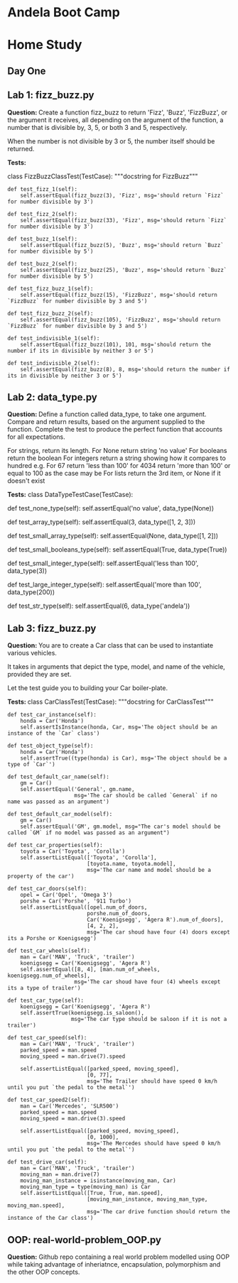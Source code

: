 <b> Andela Boot Camp </b>
=========================
Home Study
==========
Day One
--------




Lab 1: fizz_buzz.py
-------------------

<b>Question: </b>
Create a function fizz_buzz to return 'Fizz', 'Buzz', 'FizzBuzz', or the argument it receives, all depending on the argument of the function, a number that is divisible by, 3, 5, or both 3 and 5, respectively.

When the number is not divisible by 3 or 5, the number itself should be returned.

<b>Tests:</b>

class FizzBuzzClassTest(TestCase):
    """docstring for FizzBuzz"""

    def test_fizz_1(self):
        self.assertEqual(fizz_buzz(3), 'Fizz', msg='should return `Fizz` for number divisible by 3')
    
    def test_fizz_2(self):
        self.assertEqual(fizz_buzz(33), 'Fizz', msg='should return `Fizz` for number divisible by 3')
    
    def test_buzz_1(self):
        self.assertEqual(fizz_buzz(5), 'Buzz', msg='should return `Buzz` for number divisible by 5')
    
    def test_buzz_2(self):
        self.assertEqual(fizz_buzz(25), 'Buzz', msg='should return `Buzz` for number divisible by 5')

    def test_fizz_buzz_1(self):
        self.assertEqual(fizz_buzz(15), 'FizzBuzz', msg='should return `FizzBuzz` for number divisible by 3 and 5')
    
    def test_fizz_buzz_2(self):
        self.assertEqual(fizz_buzz(105), 'FizzBuzz', msg='should return `FizzBuzz` for number divisible by 3 and 5')
        
    def test_indivisible_1(self):
        self.assertEqual(fizz_buzz(101), 101, msg='should return the number if its in divisible by neither 3 or 5')
        
    def test_indivisible_2(self):
        self.assertEqual(fizz_buzz(8), 8, msg='should return the number if its in divisible by neither 3 or 5')
        
        
        
        
        
Lab 2: data_type.py
-------------------

<b>Question: </b>
Define a function called data_type, to take one argument. Compare and return results, based on the argument supplied to the function. Complete the test to produce the perfect function that accounts for all expectations.

For strings, return its length.
For None return string 'no value'
For booleans return the boolean
For integers return a string showing how it compares to hundred e.g. For 67 return 'less than 100' for 4034 return 'more than 100' or equal to 100 as the case may be
For lists return the 3rd item, or None if it doesn't exist

<b>Tests:</b>
class DataTypeTestCase(TestCase):

  def test_none_type(self):
    self.assertEqual('no value', data_type(None))

  def test_array_type(self):
    self.assertEqual(3, data_type([1, 2, 3]))

  def test_small_array_type(self):
    self.assertEqual(None, data_type([1, 2]))

  def test_small_booleans_type(self):
    self.assertEqual(True, data_type(True))

  def test_small_integer_type(self):
    self.assertEqual('less than 100', data_type(3))

  def test_large_integer_type(self):
    self.assertEqual('more than 100', data_type(200))
  
  def test_str_type(self):
    self.assertEqual(6, data_type('andela'))
    
    
    
    
    
    
  
Lab 3: fizz_buzz.py
-------------------

<b>Question: </b>
You are to create a Car class that can be used to instantiate various vehicles.

It takes in arguments that depict the type, model, and name of the vehicle, provided they are set.

Let the test guide you to building your Car boiler-plate.

<b>Tests: </b>
class CarClassTest(TestCase):
    """docstring for CarClassTest"""

    def test_car_instance(self):
        honda = Car('Honda')
        self.assertIsInstance(honda, Car, msg='The object should be an instance of the `Car` class')

    def test_object_type(self):
        honda = Car('Honda')
        self.assertTrue((type(honda) is Car), msg='The object should be a type of `Car`')

    def test_default_car_name(self):
        gm = Car()
        self.assertEqual('General', gm.name,
                         msg='The car should be called `General` if no name was passed as an argument')

    def test_default_car_model(self):
        gm = Car()
        self.assertEqual('GM', gm.model, msg="The car's model should be called `GM` if no model was passed as an argument")

    def test_car_properties(self):
        toyota = Car('Toyota', 'Corolla')
        self.assertListEqual(['Toyota', 'Corolla'],
                             [toyota.name, toyota.model],
                             msg='The car name and model should be a property of the car')

    def test_car_doors(self):
        opel = Car('Opel', 'Omega 3')
        porshe = Car('Porshe', '911 Turbo')
        self.assertListEqual([opel.num_of_doors,
                             porshe.num_of_doors,
                             Car('Koenigsegg', 'Agera R').num_of_doors],
                             [4, 2, 2],
                             msg='The car shoud have four (4) doors except its a Porshe or Koenigsegg')

    def test_car_wheels(self):
        man = Car('MAN', 'Truck', 'trailer')
        koenigsegg = Car('Koenigsegg', 'Agera R')
        self.assertEqual([8, 4], [man.num_of_wheels, koenigsegg.num_of_wheels],
                         msg='The car shoud have four (4) wheels except its a type of trailer')

    def test_car_type(self):
        koenigsegg = Car('Koenigsegg', 'Agera R')
        self.assertTrue(koenigsegg.is_saloon(),
                        msg='The car type should be saloon if it is not a trailer')

    def test_car_speed(self):
        man = Car('MAN', 'Truck', 'trailer')
        parked_speed = man.speed
        moving_speed = man.drive(7).speed

        self.assertListEqual([parked_speed, moving_speed],
                             [0, 77],
                             msg='The Trailer should have speed 0 km/h until you put `the pedal to the metal`')

    def test_car_speed2(self):
        man = Car('Mercedes', 'SLR500')
        parked_speed = man.speed
        moving_speed = man.drive(3).speed

        self.assertListEqual([parked_speed, moving_speed],
                             [0, 1000],
                             msg='The Mercedes should have speed 0 km/h until you put `the pedal to the metal`')

    def test_drive_car(self):
        man = Car('MAN', 'Truck', 'trailer')
        moving_man = man.drive(7)
        moving_man_instance = isinstance(moving_man, Car)
        moving_man_type = type(moving_man) is Car
        self.assertListEqual([True, True, man.speed],
                             [moving_man_instance, moving_man_type, moving_man.speed],
                             msg='The car drive function should return the instance of the Car class')
                             
                             
                             
                           
                           
                           
                           
                      
OOP: real-world-problem_OOP.py
------------------------------

<b>Question:</b>
Github repo containing a real world problem modelled using OOP while taking advantage of inheriatnce, encapsulation, polymorphism and the other OOP concepts.

